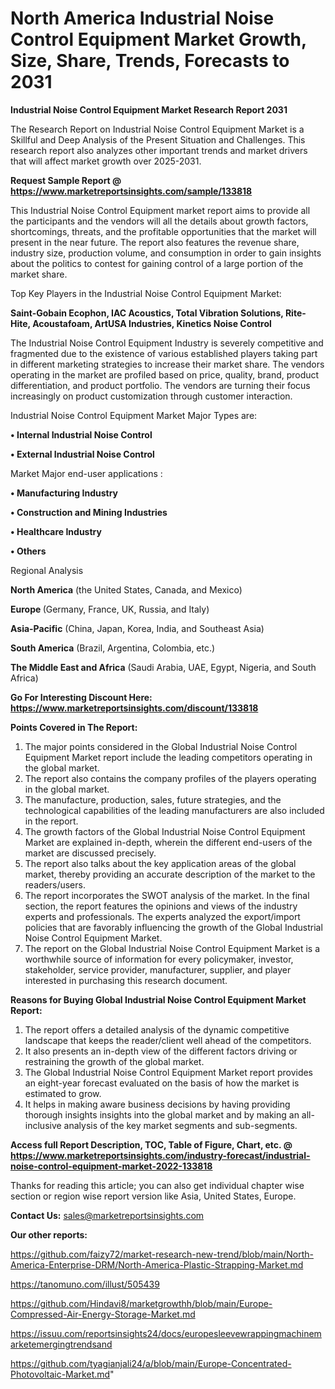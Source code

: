 # North America Industrial Noise Control Equipment Market Growth, Size, Share, Trends, Forecasts to 2031

<strong>Industrial Noise Control Equipment Market Research Report 2031</strong>

The Research Report on Industrial Noise Control Equipment Market is a Skillful and Deep Analysis of the Present Situation and Challenges. This research report also analyzes other important trends and market drivers that will affect market growth over 2025-2031.

<strong>Request Sample Report @ <a href=https://www.marketreportsinsights.com/sample/133818>https://www.marketreportsinsights.com/sample/133818</a></strong>

This Industrial Noise Control Equipment market report aims to provide all the participants and the vendors will all the details about growth factors, shortcomings, threats, and the profitable opportunities that the market will present in the near future. The report also features the revenue share, industry size, production volume, and consumption in order to gain insights about the politics to contest for gaining control of a large portion of the market share.

Top Key Players in the Industrial Noise Control Equipment Market:

<strong>Saint-Gobain Ecophon, IAC Acoustics, Total Vibration Solutions, Rite-Hite, Acoustafoam, ArtUSA Industries, Kinetics Noise Control</strong>

The Industrial Noise Control Equipment Industry is severely competitive and fragmented due to the existence of various established players taking part in different marketing strategies to increase their market share. The vendors operating in the market are profiled based on price, quality, brand, product differentiation, and product portfolio. The vendors are turning their focus increasingly on product customization through customer interaction.

Industrial Noise Control Equipment Market Major Types are:

<strong>• Internal Industrial Noise Control

• External Industrial Noise Control</strong>

Market Major end-user applications :

<strong>• Manufacturing Industry

• Construction and Mining Industries

• Healthcare Industry

• Others</strong>

Regional Analysis

</u><strong><b>North America</b></strong> (the United States, Canada, and Mexico)

<strong><b>Europe </b></strong>(Germany, France, UK, Russia, and Italy)

<strong><b>Asia-Pacific</b></strong> (China, Japan, Korea, India, and Southeast Asia)

<strong><b>South America</b></strong> (Brazil, Argentina, Colombia, etc.)

<strong><b>The Middle East and Africa</b></strong> (Saudi Arabia, UAE, Egypt, Nigeria, and South Africa)

<strong>Go For Interesting Discount Here: <a href=https://www.marketreportsinsights.com/discount/133818>https://www.marketreportsinsights.com/discount/133818</a></strong>

<strong>Points Covered in The Report:</strong>
<ol>
  <li>The major points considered in the Global Industrial Noise Control Equipment Market report include the leading competitors operating in the global market.</li>
  <li>The report also contains the company profiles of the players operating in the global market.</li>
  <li>The manufacture, production, sales, future strategies, and the technological capabilities of the leading manufacturers are also included in the report.</li>
  <li>The growth factors of the Global Industrial Noise Control Equipment Market are explained in-depth, wherein the different end-users of the market are discussed precisely.</li>
  <li>The report also talks about the key application areas of the global market, thereby providing an accurate description of the market to the readers/users.</li>
  <li>The report incorporates the SWOT analysis of the market. In the final section, the report features the opinions and views of the industry experts and professionals. The experts analyzed the export/import policies that are favorably influencing the growth of the Global Industrial Noise Control Equipment Market.</li>
  <li>The report on the Global Industrial Noise Control Equipment Market is a worthwhile source of information for every policymaker, investor, stakeholder, service provider, manufacturer, supplier, and player interested in purchasing this research document.</li>
</ol>
<strong>Reasons for Buying Global Industrial Noise Control Equipment Market Report:</strong>

<ol>
  <li>The report offers a detailed analysis of the dynamic competitive landscape that keeps the reader/client well ahead of the competitors.</li>
  <li>It also presents an in-depth view of the different factors driving or restraining the growth of the global market.</li>
  <li>The Global Industrial Noise Control Equipment Market report provides an eight-year forecast evaluated on the basis of how the market is estimated to grow.</li>
  <li>It helps in making aware business decisions by having providing thorough insights insights into the global market and by making an all-inclusive analysis of the key market segments and sub-segments.</li>
</ol>
<strong>Access full Report Description, TOC, Table of Figure, Chart, etc. @ <a href=https://www.marketreportsinsights.com/industry-forecast/industrial-noise-control-equipment-market-2022-133818>https://www.marketreportsinsights.com/industry-forecast/industrial-noise-control-equipment-market-2022-133818</a></strong>


Thanks for reading this article; you can also get individual chapter wise section or region wise report version like Asia, United States, Europe.

<strong>Contact Us:</strong>
sales@marketreportsinsights.com

<strong>Our other reports:</strong>

<a href=https://github.com/faizy72/market-research-new-trend/blob/main/North-America-Enterprise-DRM/North-America-Plastic-Strapping-Market.md>https://github.com/faizy72/market-research-new-trend/blob/main/North-America-Enterprise-DRM/North-America-Plastic-Strapping-Market.md</a>

<a href=https://tanomuno.com/illust/505439>https://tanomuno.com/illust/505439</a>

<a href=https://github.com/Hindavi8/marketgrowthh/blob/main/Europe-Compressed-Air-Energy-Storage-Market.md>https://github.com/Hindavi8/marketgrowthh/blob/main/Europe-Compressed-Air-Energy-Storage-Market.md</a>

<a href=https://issuu.com/reportsinsights24/docs/europesleevewrappingmachinemarketemergingtrendsand>https://issuu.com/reportsinsights24/docs/europesleevewrappingmachinemarketemergingtrendsand</a>

<a href=https://github.com/tyagianjali24/a/blob/main/Europe-Concentrated-Photovoltaic-Market.md>https://github.com/tyagianjali24/a/blob/main/Europe-Concentrated-Photovoltaic-Market.md</a>"
